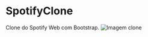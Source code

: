 # SpotifyClone
Clone do Spotify Web com Bootstrap.
![Imagem clone](https://i.ibb.co/D7jqWGX/spotify.png)
